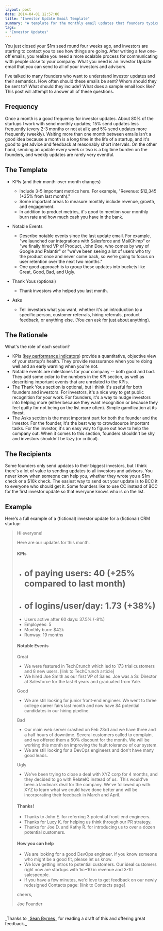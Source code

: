 ```yaml
---
layout: post
date: 2014-04-01 12:57:00
title: "Investor Update Email Template"
summary: "A template for the monthly email updates that founders typically send to VCs and angel investors. Several examples included."
tags:
- "Investor Updates"
---
```


You just closed your $1m seed round four weeks ago, and investors are starting to contact you to see how things are going. After writing a few one-off emails, you realize you need a more scalable process for communicating with people close to your company. What you need is an Investor Update email that you can send to all of your investors and advisors.

I've talked to many founders who want to understand investor updates and their semantics. How often should these emails be sent? Whom should they be sent to? What should they include? What does a sample email look like? This post will attempt to answer all of these questions.

## Frequency

Once a month is a good frequency for investor updates. About 80% of the startups I work with send monthly updates; 15% send updates less frequently (every 2-3 months or not at all); and 5% send updates more frequently (weekly). Waiting more than one month between emails isn't a good idea because a month is a long time in the life of a startup, and it's good to get advice and feedback at reasonably short intervals. On the other hand, sending an update every week or two is a big time burden on the founders, and weekly updates are rarely very eventful.

## The Template

- KPIs (and their month-over-month changes)
    - Include 3-5 important metrics here. For example, "Revenue: $12,345 (+35% from last month)."
    - Some important areas to measure monthly include revenue, growth, and engagement.
    - In addition to product metrics, it's good to mention your monthly burn rate and how much cash you have in the bank.

- Notable Events
    - Describe notable events since the last update email. For example, "we launched our integrations with Salesforce and MailChimp" or "we finally hired VP of Product, John Doe, who comes by way of Google and Palantir" or "we've been seeing a lot of users who try the product once and never come back, so we're going to focus on user retention over the next two months."
    - One good approach is to group these updates into buckets like Great, Good, Bad, and Ugly.

- Thank Yous (optional)
    - Thank investors who helped you last month.

- Asks  

    - Tell investors what you want, whether it's an introduction to a specific person, customer referrals, hiring referrals, product feedback, or anything else. (You can ask for <a href="{{site.url}}/extracting-more-value-from-investors">just about anything</a>).

## The Rationale

What's the role of each section?

- KPIs (<a href="http://en.wikipedia.org/wiki/Performance_indicator" target="_blank">key performance indicators</a>) provide a quantitative, objective view of your startup's health. They provide reassurance when you're doing well and an early warning when you're not.
- Notable events are milestones for your company -- both good and bad. They add some color to the numbers in the KPI section, as well as describing important events that are unrelated to the KPIs.
- The Thank Yous section is optional, but I think it's useful for both founders and investors. For investors, it's a nice way to get public recognition for your work. For founders, it's a way to nudge investors into helping more (either because they want recognition or because they feel guilty for not being on the list more often). Simple gamification at its finest.
- The Asks section is the most important part for both the founder and the investor. For the founder, it's the best way to crowdsource important tasks. For the investor, it's an easy way to figure out how to help the company out. When it comes to this section, founders shouldn't be shy and investors shouldn't be lazy (or critical).

## The Recipients

Some founders only send updates to their biggest investors, but I think there's a lot of value to sending updates to all investors and advisors. You never know when someone can help you, whether they wrote you a $1m check or a $10k check. The easiest way to send out your update is to BCC it to everyone who should get it. Some founders like to use CC instead of BCC for the first investor update so that everyone knows who is on the list.

## Example

Here's a full example of a (fictional) investor update for a (fictional) CRM startup:

> Hi everyone!
> 
> Here are our updates for this month.
> 
> #### KPIs
> 
> 
> 
> - # of paying users: 40 (+25% compared to last month)
> - # of logins/user/day: 1.73 (+38%)
> - Users active after 60 days: 37.5% (-8%)
> - Employees: 5
> - Monthly burn: $42k
> - Runway: 19 months
> 
> #### Notable Events
> 
> Great
> 
> 
> 
> - We were featured in TechCrunch which led to 173 trial customers and 8 new users. [link to TechCrunch article]
> - We hired Joe Smith as our first VP of Sales. Joe was a Sr. Director at Salesforce for the last 6 years and graduated from Yale.   
> 
> Good
> 
> 
> 
> - We are still looking for junior front-end engineer. We went to three college career fairs last month and now have 84 potential candidates in our hiring pipeline.
> 
> Bad
> 
> 
> 
> - Our main web server crashed on Feb 23rd and we have three and a half hours of downtime. Several customers called to complain, and we offered them a 50% discount for the month. We will be working this month on improving the fault tolerance of our system.
> - We are still looking for a DevOps engineers and don't have many good leads.
> 
> Ugly
> 
> 
> 
> - We've been trying to close a deal with XYZ corp for 4 months, and they decided to go with RelateIQ instead of us.  This would've been a landmark deal for the company. We've followed up with XYZ to learn what we could have done better and will be incorporating their feedback in March and April.
> 
> #### Thanks!
> 
> 
> 
> - Thanks to John E. for referring 3 potential front-end engineers.
> - Thanks for Lucy K. for helping us think through our PR strategy.
> - Thanks for Joe D. and Kathy R. for introducing us to over a dozen potential customers.
> 
> #### How you can help
> 
> 
> 
> - We are looking for a good DevOps engineer. If you know someone who might be a good fit, please let us know.
> - We love getting intros to potential customers. Our ideal customers right now are startups with $1m-$10 in revenue and 3-10 salespeople. 
> - If you have a few minutes, we'd love to get feedback on our newly redesigned Contacts page: [link to Contacts page].
> 
> cheers,
> 
> Joe Founder  

<br>
_Thanks to _<a href="http://seanonstartups.co/" target="_blank">Sean Byrnes</a>_ for reading a draft of this and offering great feedback._